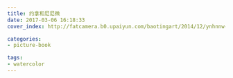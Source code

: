 ```yaml
---
title: 约拿和尼尼微
date: 2017-03-06 16:18:33
cover_index: http://fatcamera.b0.upaiyun.com/baotingart/2014/12/ynhnnw-19-180x180.jpg

categories:
- picture-book

tags:
- watercolor
---
```

